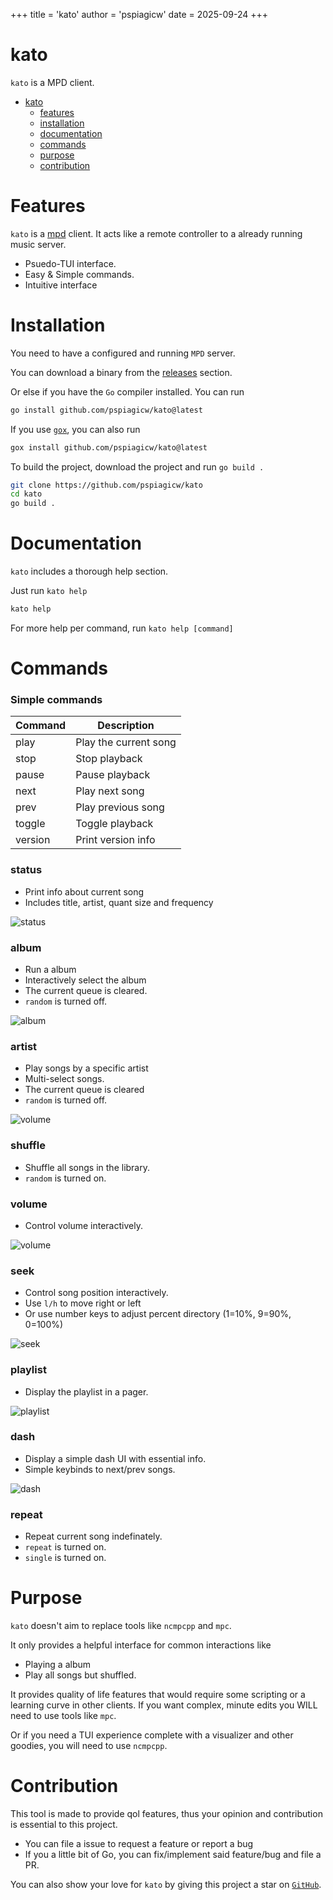 +++
title = 'kato'
author = 'pspiagicw'
date = 2025-09-24
+++

# kato

`kato` is a MPD client.

- [kato](#kato)
    - [features](#features)
    - [installation](#installation)
    - [documentation](#documentation)
    - [commands](#commands)
    - [purpose](#purpose)
    - [contribution](#contribution)

# Features

`kato` is a [mpd](https://musicpd.org) client.
It acts like a remote controller to a already running music server.

- Psuedo-TUI interface.
- Easy & Simple commands.
- Intuitive interface

# Installation

You need to have a configured and running `MPD` server.

You can download a binary from the [releases](https://github.com/psipagicw/kato/releases) section.

Or else if you have the `Go` compiler installed. You can run

```sh  {linenos=false}
go install github.com/pspiagicw/kato@latest
```

If you use [`gox`](https://github.com/pspiagicw/gox), you can also run

```sh {linenos=false}
gox install github.com/pspiagicw/kato@latest
```

To build the project, download the project and run `go build .`

```sh {linenos=false}
git clone https://github.com/pspiagicw/kato
cd kato
go build .
```

# Documentation

`kato` includes a thorough help section.

Just run `kato help`

```sh {linenos=false}
kato help
```

For more help per command, run `kato help [command]`


# Commands

### Simple commands

| Command | Description           |
|---------|-----------------------|
| play    | Play the current song |
| stop    | Stop playback         |
| pause   | Pause playback        |
| next    | Play next song        |
| prev    | Play previous song    |
| toggle  | Toggle playback       |
| version | Print version info    |

### status

- Print info about current song
- Includes title, artist, quant size and frequency

![status](/kato/gifs/status.gif)

### album

- Run a album
- Interactively select the album
- The current queue is cleared.
- `random` is turned off.

![album](/kato/gifs/album.gif)

### artist

- Play songs by a specific artist
- Multi-select songs.
- The current queue is cleared
- `random` is turned off.

![volume](/kato/gifs/artist.gif)

### shuffle

- Shuffle all songs in the library.
- `random` is turned on.

### volume

- Control volume interactively.

![volume](/kato/gifs/volume.gif)

### seek

- Control song position interactively.
- Use `l/h` to move right or left
- Or use number keys to adjust percent directory (1=10%, 9=90%, 0=100%)

![seek](/kato/gifs/seek.gif)

### playlist

- Display the playlist in a pager.

![playlist](/kato/gifs/playlist.gif)

### dash

- Display a simple dash UI with essential info.
- Simple keybinds to next/prev songs.

![dash](/kato/gifs/dash.gif)

### repeat

- Repeat current song indefinately.
- `repeat` is turned on.
- `single` is turned on.

# Purpose

`kato` doesn't aim to replace tools like `ncmpcpp` and `mpc`.

It only provides a helpful interface for common interactions like
- Playing a album
- Play all songs but shuffled.

It provides quality of life features that would require some scripting or a learning curve in other clients.
If you want complex, minute edits you WILL need to use tools like `mpc`.

Or if you need a TUI experience complete with a visualizer and other goodies, you will need to use `ncmpcpp`.

# Contribution

This tool is made to provide qol features, thus your opinion and contribution is essential to this project.

- You can file a issue to request a feature or report a bug
- If you a little bit of Go, you can fix/implement said feature/bug and file a PR.

You can also show your love for `kato` by giving this project a star on [`GitHub`](https://github.com/pspiagicw/kato).


